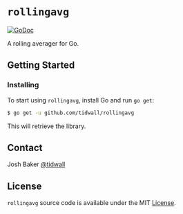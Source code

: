 # `rollingavg`

[![GoDoc](https://img.shields.io/badge/api-reference-blue.svg?style=flat-square)](https://godoc.org/github.com/tidwall/rollingavg)

A rolling averager for Go.

## Getting Started

### Installing

To start using `rollingavg`, install Go and run `go get`:

```sh
$ go get -u github.com/tidwall/rollingavg
```

This will retrieve the library.

## Contact

Josh Baker [@tidwall](http://twitter.com/tidwall)

## License

`rollingavg` source code is available under the MIT [License](/LICENSE).

